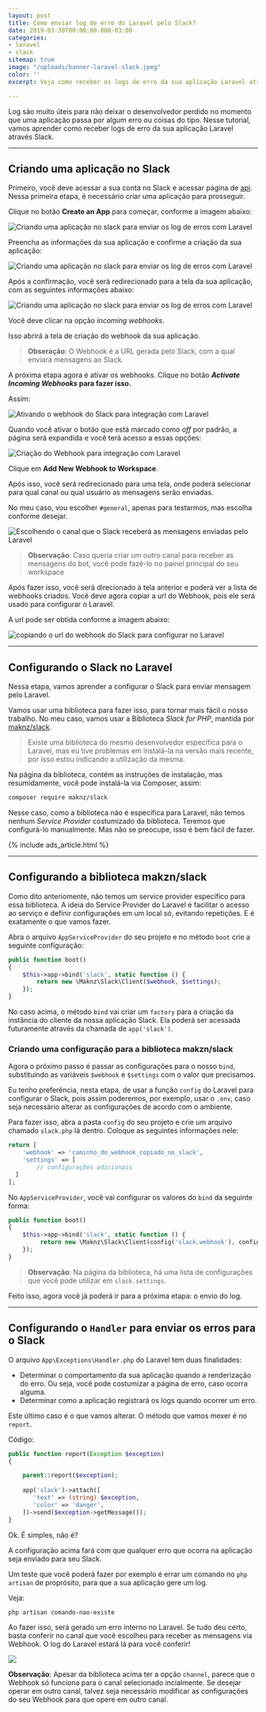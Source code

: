 ```yaml
---
layout: post
title: Como enviar log de erro do Laravel pelo Slack?
date: 2019-03-30T00:00:00.000-03:00
categories:
- laravel
- slack
sitemap: true
image: "/uploads/banner-laravel-slack.jpeg"
color: ''
excerpt: Veja como receber os logs de erro da sua aplicação Laravel através do Slack.

---
```

Log são muito úteis para não deixar o desenvolvedor perdido no momento que uma aplicação passa por algum erro ou coisas do tipo. Nesse tutorial, vamos aprender como receber logs de erro da sua aplicação Laravel através Slack.

***

## Criando uma aplicação no Slack

Primeiro, você deve acessar a sua conta no Slack e acessar página de [api](https://api.slack.com/apps). Nessa primeira etapa, é necessário criar uma aplicação para prosseguir.

Clique no botão **Create an App** para começar, conforme a imagem abaixo:

![Criando uma aplicação no slack para enviar os log de erros com Laravel](/uploads/criar-uma-aplicacao-no-slack-para-integrar-com-laravel.png)

Preencha as informações da sua aplicação e confirme a criação da sua aplicação:

![Criando uma aplicação no slack para enviar os log de erros com Laravel](/uploads/criar-uma-aplicacao-slack.png)

Após a confirmação, você será redirecionado para a tela da sua aplicação, com as seguintes informações abaixo:

![Criando uma aplicação no slack para enviar os log de erros com Laravel](/uploads/slack-criar-webhook.png)

Você deve clicar na opção _incoming webhooks_.

Isso abrirá a tela de criação do webhook da sua aplicação.

> **Obseração**: O Webhook é a URL gerada pelo Slack, com a qual enviará mensagens ao Slack.

A próxima etapa agora é ativar os webhooks. Clique no  botão **_Activate Incoming Webhooks_ para fazer isso.**

Assim:

![Ativando o webhook do Slack para integração com Laravel](/uploads/ativando-webhook.png)

Quando você ativar o botão que está marcado como _off_ por padrão, a página será expandida e você terá acesso a essas opções:

![Criação do Webhook para integração com Laravel](/uploads/slack-criando-url-webhook.png)

Clique em **Add New Webhook to Workspace**.

Após isso, você será redirecionado para uma tela, onde poderá selecionar para qual canal ou qual usuário as mensagens serão enviadas.

No meu caso, vou escolher `#general`, apenas para testarmos, mas escolha conforme desejar.

![Escolhendo o canal que o Slack receberá as mensagens enviadas pelo Laravel](/uploads/slack-escolhendo-o-canal-que-bot-vai-enviar-mensagens.png)

> **Observação**: Caso queria criar um outro canal para receber as mensagens do bot, você pode fazê-lo no painel principal do seu workspace

Após fazer isso, você será direcionado à tela anterior e poderá ver a lista de webhooks criados. Você deve agora copiar a url do Webhook, pois ele será usado para configurar o Laravel.

A url pode ser obtida conforme a imagem abaixo:

![copiando o url do webhook do Slack para configurar no Laravel](/uploads/laravel-log-slack-copiando-o-webhook.png)

***

## Configurando o Slack no Laravel

Nessa etapa, vamos aprender a configurar o Slack para enviar mensagem pelo Laravel.

Vamos usar uma biblioteca para fazer isso, para tornar mais fácil o nosso trabalho.  No meu caso, vamos usar a Biblioteca _Slack for  PHP_, mantida por [maknz/slack](https://github.com/maknz/slack "maknz/slack").

> Existe uma biblioteca do mesmo desenvolvedor específica para o Laravel, mas eu tive problemas em instalá-la na versão mais recente, por isso estou indicando a utilização da mesma.

Na página da biblioteca, contém as instruções de instalação, mas resumidamente, você pode instalá-la via Composer, assim:

```bash
composer require maknz/slack
```

Nesse caso, como a biblioteca não é específica para Laravel, não temos nenhum _Service Provider_ costumizado da biblioteca. Teremos que configurá-lo manualmente. Mas não se preocupe, isso é bem fácil de fazer.

{% include ads_article.html %}

***

## Configurando a biblioteca makzn/slack

Como dito anteriomente, não temos um service provider específico para essa biblioteca. A ideia do Service Provider do Laravel é facilitar o acesso ao serviço e definir configurações em um local só, evitando repetições. E é exatamente o que vamos fazer.

Abra o arquivo `AppServiceProvider` do seu projeto e no método `boot` crie a seguinte configuração:

``` php
public function boot()
{
    $this->app->bind('slack', static function () {
        return new \Maknz\Slack\Client($webhook, $settings);
    });
}
```

No caso acima, o método `bind` vai criar um `factory` para a criação da instância do cliente da nossa aplicação Slack. Ela poderá ser acessada futuramente através da chamada de `app('slack')`.

### Criando uma configuração para a biblioteca makzn/slack

Agora o próximo passo é passar as configurações para o nosso `bind`, substituindo as variáveis `$webhook` e `$settings` com o valor que precisamos.

Eu tenho preferência, nesta etapa, de usar a função `config` do Laravel para configurar o Slack, pois assim poderemos, por exemplo, usar o `.env`, caso seja necessário alterar as configurações de acordo com o ambiente.

Para fazer isso, abra a pasta `config` do seu projeto e crie um arquivo chamado `slack.php` lá dentro. Coloque as seguintes informações nele:

```php
return [
	'webhook' => 'caminho_do_webhook_copiado_no_slack',
    'settings' => [
    	// configurações adicionais
  ]
];
```

No `AppServiceProvider`, você vai configurar os valores do `bind` da seguinte forma:

``` php
public function boot()
{
    $this->app->bind('slack', static function () {
         return new \Maknz\Slack\Client(config('slack.webhook'), config('slack.settings'));
    });
}
```

> **Observação**: Na página da biblioteca, há uma lista de configurações que você pode utilizar em `slack.settings`.

Feito isso, agora você já poderá ir para a próxima etapa: o envio do log.

***

## Configurando o `Handler` para enviar os erros para o Slack

O arquivo `App\Exceptions\Handler.php` do Laravel tem duas finalidades:

* Determinar o comportamento da sua aplicação quando a renderização do erro. Ou seja, você pode costumizar a página de erro, caso ocorra alguma.
* Determinar como a aplicação registrará os logs quando ocorrer um erro.

Este último caso é o que vamos alterar. O método que vamos mexer é no `report`.

Código:

```php
public function report(Exception $exception)
{

    parent::report($exception);
   
    app('slack')->attach([
       'text' => (string) $exception,
       'color' => 'danger',
    ])->send($exception->getMessage());
}
```

Ok. É simples, não é?

A configuração acima fará com que qualquer erro que ocorra na aplicação seja enviado para seu Slack.

Um teste que você poderá fazer por exemplo é errar um comando no `php artisan` de proprósito, para que a sua aplicação gere um log.

Veja:

```bash
php artisan comando-nao-existe
```

Ao fazer isso, será gerado um erro interno no Laravel. Se tudo deu certo, basta conferir no canal que você escolheu para receber as mensagens via Webhook. O log do Laravel estará lá para você conferir!

![](/uploads/laravel-webhook-slack-recebendo-mensagem.png)

**Observação**: Apesar da biblioteca acima ter a opção `channel`, parece que o Webhook só funciona para o canal selecionado incialmente. Se desejar operar em outro canal, talvez seja necessário modificar as configurações do seu Webhook para que opere em outro canal.